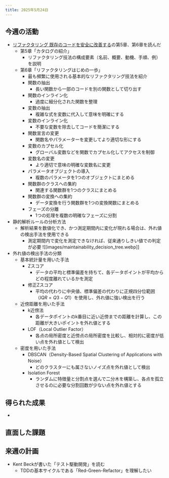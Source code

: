 ```yaml
---
title: 2025年5月24日
---
```

## 今週の活動
- [リファクタリング 既存のコードを安全に改善する](https://www.ohmsha.co.jp/book/9784274224546/)の第5章、第6章を読んだ
	- 第5章「カタログの紹介」
		- リファクタリング技法の構成要素（名前、概要、動機、手順、例）を説明
	- 第6章「リファクタリングはじめの一歩」
		- 最も頻繁に使用される基本的なリファクタリング技法を紹介
		- 関数の抽出
			- 長い関数から一部のコードを別の関数として切り出す
		- 関数のインライン化
			- 過度に細分化された関数を整理
		- 変数の抽出
			- 複雑な式を変数に代入して意味を明確にする
		- 変数のインライン化
			- 不要な変数を除去してコードを簡潔にする
		- 関数宣言の変更
			- 関数名やパラメーターを変更してより適切な形にする
		- 変数のカプセル化
			- グローバル変数などを関数でカプセル化してアクセスを制御
		- 変数名の変更
			- より適切で意味の明確な変数名に変更
		- パラメータオブジェクトの導入
			- 複数のパラメータを1つのオブジェクトにまとめる
		- 関数群のクラスへの集約
			- 関連する関数群を1つのクラスにまとめる
		- 関数群の変換への集約
			- データ変換を行う関数群を1つの変換関数にまとめる
		- フェーズの分離
			- 1つの処理を複数の明確なフェーズに分割
- 静的解析ルールの分析方法
	- 解析結果を数値化でき、かつ測定期間内に変化が現れる場合は、外れ値の検出手法を使用できる
		- 測定期間内で変化を測定できなければ、従来通りしきい値での判定が必要
![[images/maintainability_decision_tree.webp]]
- 外れ値の検出手法の分類
	- 基本統計量を用いた手法
		- Zスコア
			- データの平均と標準偏差を持ちて、各データポイントが平均からどの程度離れているかを測定
		- 修正Zスコア
			- 平均の代わりに中央値、標準偏差の代わりに正規四分位範囲（$IQR = Q3 - Q1$）を使用し、外れ値に強い検出を行う
	- 近傍距離を用いた手法
		- k近傍法
			- 各データポイントのk番目に近い近傍までの距離を計算し、この距離が大きいポイントを外れ値とする
		- LOF（Local Outlier Factor）
			- 各点の局所密度と近傍点の局所密度を比較し、相対的に密度が低い点を外れ値として検出
	- 密度を用いた手法
		- DBSCAN（Density-Based Spatial Clustering of Applications with Noise）
			- どのクラスターにも属さないノイズ点を外れ値として検出
		- Isolation Forest
			- ランダムに特徴量と分割点を選んで二分木を構築し、各点を孤立させるのに必要な分割回数が少ない点を外れ値とする
## 得られた成果
- 
## 直面した課題
## 来週の計画
- Kent Beckが書いた「テスト駆動開発」を読む
	- TDDの基本サイクルである「Red-Green-Refactor」を理解したい